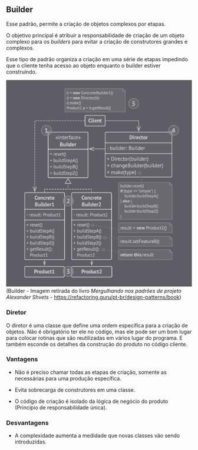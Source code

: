 ## Builder

Esse padrão, permite a criação de objetos complexos por etapas.

O objetivo principal é atribuir a responsabilidade de criação de um objeto complexo para os *builders* para evitar a criação de construtores grandes e complexos.

Esse tipo de padrão organiza a criação em uma série de etapas impedindo que o cliente tenha acesso ao objeto enquanto o builder estiver construindo.

![Builder](img/builder.png)
(Builder - Imagem retirada do livro *Mergulhando nos padrões de projeto Alexander Shvets* - https://refactoring.guru/pt-br/design-patterns/book)

### Diretor

O diretor é uma classe que define uma ordem específica para a criação de objetos. Não é obrigatório ter ele no código, mas ele pode ser um bom lugar para colocar rotinas que são reutilizadas em vários lugar do programa. E também esconde os detalhes da construção do produto no código cliente.

### Vantagens

- Não é preciso chamar todas as etapas de criação, somente as necessárias para uma produção específica.

- Evita sobrecarga de construtores em uma classe.

- O código de criação é isolado da lógica de negócio do produto (Princípio de responsabilidade única).

### Desvantagens

- A complexidade aumenta a medidade que novas classes vão sendo introduzidas.